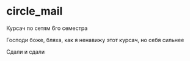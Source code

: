 # circle_mail
Курсач по сетям 6го семестра

Господи боже, бляха, как я ненавижу этот курсач, но себя сильнее

Сдали и сдали

